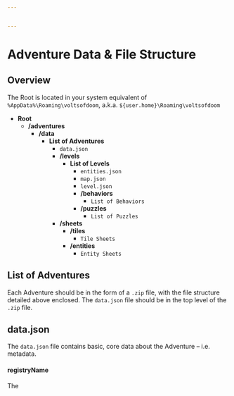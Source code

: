 ```yaml
---


---
```


<h1 id="adventure-data--file-structure">Adventure Data &amp; File Structure</h1>
<h2 id="overview">Overview</h2>
<p>The Root is located in your system equivalent of <code>%AppData%\Roaming\voltsofdoom</code>, a.k.a. <code>${user.home}\Roaming\voltsofdoom</code></p>
<ul>
<li><strong>Root</strong>
<ul>
<li><strong>/adventures</strong>
<ul>
<li><strong>/data</strong>
<ul>
<li><strong>List of Adventures</strong>
<ul>
<li><code>data.json</code></li>
<li><strong>/levels</strong>
<ul>
<li><strong>List of Levels</strong>
<ul>
<li><code>entities.json</code></li>
<li><code>map.json</code></li>
<li><code>level.json</code></li>
<li><strong>/behaviors</strong>
<ul>
<li><code>List of Behaviors</code></li>
</ul>
</li>
<li><strong>/puzzles</strong>
<ul>
<li><code>List of Puzzles</code></li>
</ul>
</li>
</ul>
</li>
</ul>
</li>
<li><strong>/sheets</strong>
<ul>
<li><strong>/tiles</strong>
<ul>
<li><code>Tile Sheets</code></li>
</ul>
</li>
<li><strong>/entities</strong>
<ul>
<li><code>Entity Sheets</code></li>
</ul>
</li>
</ul>
</li>
</ul>
</li>
</ul>
</li>
</ul>
</li>
</ul>
</li>
</ul>
<h2 id="list-of-adventures">List of Adventures</h2>
<p>Each Adventure should be in the form of a <code>.zip</code> file, with the file structure detailed above enclosed. The <code>data.json</code> file should be in the top level of the <code>.zip</code> file.</p>
<h2 id="data.json">data.json</h2>
<p>The <code>data.json</code> file contains basic, core data about the Adventure – i.e. metadata.</p>
<h4 id="registryname">registryName</h4>
<p>The</p>

